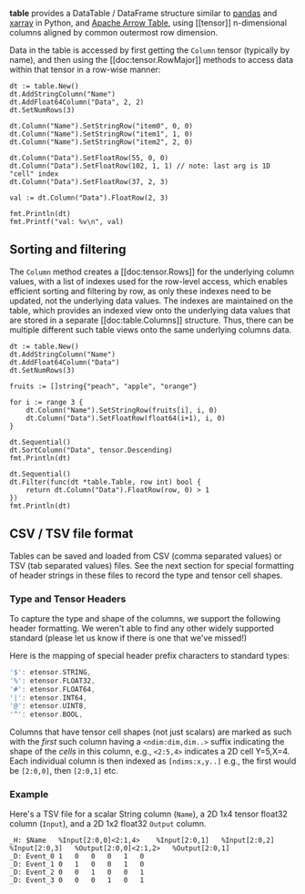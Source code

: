 **table** provides a DataTable / DataFrame structure similar to [pandas](https://pandas.pydata.org/) and [xarray](http://xarray.pydata.org/en/stable/) in Python, and [Apache Arrow Table](https://github.com/apache/arrow/tree/master/go/arrow/array/table.go), using [[tensor]] n-dimensional columns aligned by common outermost row dimension.

Data in the table is accessed by first getting the `Column` tensor (typically by name), and then using the [[doc:tensor.RowMajor]] methods to access data within that tensor in a row-wise manner:

```Goal
dt := table.New()
dt.AddStringColumn("Name")
dt.AddFloat64Column("Data", 2, 2)
dt.SetNumRows(3)

dt.Column("Name").SetStringRow("item0", 0, 0)
dt.Column("Name").SetStringRow("item1", 1, 0)
dt.Column("Name").SetStringRow("item2", 2, 0)

dt.Column("Data").SetFloatRow(55, 0, 0)
dt.Column("Data").SetFloatRow(102, 1, 1) // note: last arg is 1D "cell" index
dt.Column("Data").SetFloatRow(37, 2, 3)

val := dt.Column("Data").FloatRow(2, 3)

fmt.Println(dt)
fmt.Printf("val: %v\n", val)
```

## Sorting and filtering

The `Column` method creates a [[doc:tensor.Rows]] for the underlying column values, with a list of indexes used for the row-level access, which enables efficient sorting and filtering by row, as only these indexes need to be updated, not the underlying data values. The indexes are maintained on the table, which provides an indexed view onto the underlying data values that are stored in a separate [[doc:table.Columns]] structure. Thus, there can be multiple different such table views onto the same underlying columns data.

```Goal
dt := table.New()
dt.AddStringColumn("Name")
dt.AddFloat64Column("Data")
dt.SetNumRows(3)

fruits := []string{"peach", "apple", "orange"}

for i := range 3 {
	dt.Column("Name").SetStringRow(fruits[i], i, 0)
	dt.Column("Data").SetFloatRow(float64(i+1), i, 0)
}

dt.Sequential()
dt.SortColumn("Data", tensor.Descending)
fmt.Println(dt)

dt.Sequential()
dt.Filter(func(dt *table.Table, row int) bool {
	return dt.Column("Data").FloatRow(row, 0) > 1
})
fmt.Println(dt)
```

## CSV / TSV file format

Tables can be saved and loaded from CSV (comma separated values) or TSV (tab separated values) files.  See the next section for special formatting of header strings in these files to record the type and tensor cell shapes.

### Type and Tensor Headers

To capture the type and shape of the columns, we support the following header formatting.  We weren't able to find any other widely supported standard (please let us know if there is one that we've missed!)

Here is the mapping of special header prefix characters to standard types:
```go
'$': etensor.STRING,
'%': etensor.FLOAT32,
'#': etensor.FLOAT64,
'|': etensor.INT64,
'@': etensor.UINT8,
'^': etensor.BOOL,
```

Columns that have tensor cell shapes (not just scalars) are marked as such with the *first* such column having a `<ndim:dim,dim..>` suffix indicating the shape of the *cells* in this column, e.g., `<2:5,4>` indicates a 2D cell Y=5,X=4.  Each individual column is then indexed as `[ndims:x,y..]` e.g., the first would be `[2:0,0]`, then `[2:0,1]` etc.

### Example

Here's a TSV file for a scalar String column (`Name`), a 2D 1x4 tensor float32 column (`Input`), and a 2D 1x2 float32 `Output` column.

```
_H:	$Name	%Input[2:0,0]<2:1,4>	%Input[2:0,1]	%Input[2:0,2]	%Input[2:0,3]	%Output[2:0,0]<2:1,2>	%Output[2:0,1]
_D:	Event_0	1	0	0	0	1	0
_D:	Event_1	0	1	0	0	1	0
_D:	Event_2	0	0	1	0	0	1
_D:	Event_3	0	0	0	1	0	1
```


